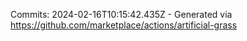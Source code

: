 Commits: 2024-02-16T10:15:42.435Z - Generated via https://github.com/marketplace/actions/artificial-grass
<br>
